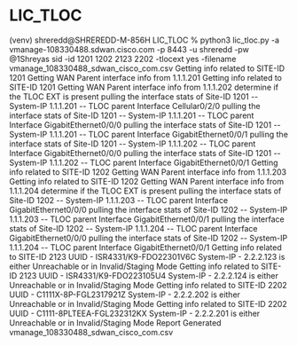 # LIC_TLOC

(venv) shreredd@SHREREDD-M-856H LIC_TLOC % python3 lic_tloc.py -a vmanage-108330488.sdwan.cisco.com -p 8443 -u shreredd -pw @1Shreyas sid -id 1201 1202 2123 2202 -tlocext yes -filename vmanage_108330488_sdwan_cisco_com.csv
 Getting info related to SITE-ID 1201
 Getting WAN Parent interface info from 1.1.1.201
 Getting info related to SITE-ID 1201
 Getting WAN Parent interface info from 1.1.1.202
 determine if the TLOC EXT is present
pulling the interface stats of Site-ID 1201 -- System-IP 1.1.1.201 -- TLOC parent Interface Cellular0/2/0
pulling the interface stats of Site-ID 1201 -- System-IP 1.1.1.201 -- TLOC parent Interface GigabitEthernet0/0/0
pulling the interface stats of Site-ID 1201 -- System-IP 1.1.1.201 -- TLOC parent Interface GigabitEthernet0/0/1
pulling the interface stats of Site-ID 1201 -- System-IP 1.1.1.202 -- TLOC parent Interface GigabitEthernet0/0/0
pulling the interface stats of Site-ID 1201 -- System-IP 1.1.1.202 -- TLOC parent Interface GigabitEthernet0/0/1
 Getting info related to SITE-ID 1202
 Getting WAN Parent interface info from 1.1.1.203
 Getting info related to SITE-ID 1202
 Getting WAN Parent interface info from 1.1.1.204
 determine if the TLOC EXT is present
pulling the interface stats of Site-ID 1202 -- System-IP 1.1.1.203 -- TLOC parent Interface GigabitEthernet0/0/0
pulling the interface stats of Site-ID 1202 -- System-IP 1.1.1.203 -- TLOC parent Interface GigabitEthernet0/0/1
pulling the interface stats of Site-ID 1202 -- System-IP 1.1.1.204 -- TLOC parent Interface GigabitEthernet0/0/0
pulling the interface stats of Site-ID 1202 -- System-IP 1.1.1.204 -- TLOC parent Interface GigabitEthernet0/0/1
 Getting info related to SITE-ID 2123
 UUID - ISR4331/K9-FDO22301V6C  System-IP - 2.2.2.123  is either Unreachable or in Invalid/Staging Mode 
 Getting info related to SITE-ID 2123
 UUID - ISR4331/K9-FDO223105U4  System-IP - 2.2.2.124  is either Unreachable or in Invalid/Staging Mode 
 Getting info related to SITE-ID 2202
 UUID - C1111X-8P-FGL2317921Z  System-IP - 2.2.2.202  is either Unreachable or in Invalid/Staging Mode 
 Getting info related to SITE-ID 2202
 UUID - C1111-8PLTEEA-FGL232312KX  System-IP - 2.2.2.201  is either Unreachable or in Invalid/Staging Mode 
Report Generated vmanage_108330488_sdwan_cisco_com.csv
